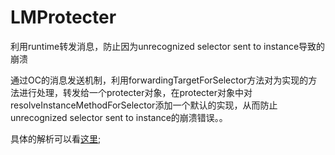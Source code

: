 # LMProtecter
利用runtime转发消息，防止因为unrecognized selector sent to instance导致的崩溃

通过OC的消息发送机制，利用forwardingTargetForSelector方法对为实现的方法进行处理，转发给一个protecter对象，在protecter对象中对resolveInstanceMethodForSelector添加一个默认的实现，从而防止unrecognized selector sent to instance的崩溃错误。。

具体的解析可以看[这里](www.lemon2well.top);


